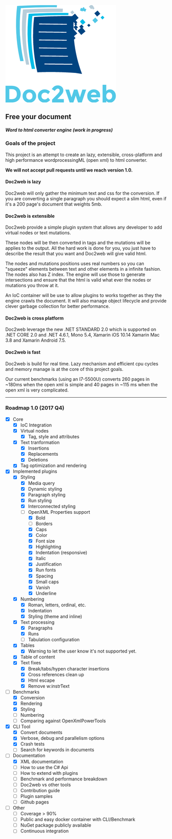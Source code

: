 ![alt text](logo.png "Logo Title Text 1")
## Free your document
##### Word to html converter engine (work in progress)

### Goals of the project
This project is an attempt to create an lazy, extensible, cross-platform and high performance wordprocessingML 
(open xml) to html converter.

**We will not accept pull requests until we reach version 1.0.**

#### Doc2web is lazy
Doc2web will only gather the minimum text and css for the conversion. If you are converting a single paragraph you should expect a slim html, even if it's a 200 page's document that weights 5mb.

#### Doc2web is extensible
Doc2web provide a simple plugin system that allows any developer to add virtual nodes 
or text mutations. 

These nodes will be then converted in tags and the mutations will be applies to the output. All the hard work is done for you, you just have to describe the result that you want and Doc2web will give valid html.

The nodes and mutations positions uses real numbers so you can "squeeze" elements between 
text and other elements in a infinite fashion. The nodes also has Z index. The engine will use those to generate intersections and ensure that the html is valid what ever the nodes or mutations you throw at it.

An IoC container will be use to allow plugins to works together as they the engine crawls the document. It will also manage object lifecycle and provide clever garbage collection for better performance.

#### Doc2web is cross platform
Doc2web leverage the new .NET STANDARD 2.0 which is supported on .NET CORE 2.0 and .NET 4.6.1, Mono 5.4, Xamarin iOS 10.14 Xamarin Mac 3.8 and Xamarin Android 7.5.

#### Doc2web is fast
Doc2web is build for real time. Lazy mechanism and efficient cpu cycles and memory manage is at the core of this project goals.

Our current benchmarks (using an I7-5500U) converts 260 pages in ~180ms when the open xml
is simple and 40 pages in ~115 ms when the open xml is very complicated.

-------------------------------

### Roadmap 1.0 (2017 Q4)
- [x] Core
  - [x] IoC Integration
  - [x] Virtual nodes
    - [x] Tag, style and attributes
  - [x] Text tranformation
    - [x] Insertions
    - [x] Replacements
    - [x] Deletions
  - [x] Tag optimization and rendering
- [x] Implemented plugins
  - [x] Styling
    - [x] Media query
    - [x] Dynamic styling
    - [x] Paragraph styling
    - [x] Run styling
    - [x] Interconnected styling
    - [ ] OpenXML Properties support
      - [x] Bold
      - [ ] Borders
      - [x] Caps
      - [x] Color
      - [x] Font size
      - [x] Highlighting
      - [x] Indentation (responsive)
      - [x] Italic
      - [x] Justification
      - [x] Run fonts
      - [x] Spacing
      - [x] Small caps
      - [x] Vanish
      - [x] Underline
  - [x] Numbering
    - [x] Roman, letters, ordinal, etc.
    - [x] Indentation
    - [x] Styling (theme and inline)
  - [x] Text processing
    - [x] Paragraphs
    - [x] Runs
    - [ ] Tabulation configuration
  - [x] Tables
    - [x] Warning to let the user know it's not supported yet.
  - [x] Table of content
  - [x] Text fixes
    - [x] Break/tabs/hypen character insertions
    - [x] Cross references clean up
    - [x] Html escape
    - [x] Remove w:instrText
- [ ] Benchmarks
  - [x] Conversion
  - [x] Rendering
  - [x] Styling
  - [ ] Numbering
  - [ ] Comparing against OpenXmlPowerTools
- [x] CLI Tool
  - [x] Convert documents
  - [x] Verbose, debug and parallelism options
  - [x] Crash tests
  - [ ] Search for keywords in documents
- [ ] Documentation
  - [x] XML documentation
  - [ ] How to use the C# Api
  - [ ] How to extend with plugins
  - [ ] Benchmark and performance breakdown
  - [ ] Doc2web vs other tools
  - [ ] Contribution guide
  - [ ] Plugin samples
  - [ ] Github pages
- [ ] Other
  - [ ] Coverage > 90%
  - [ ] Public and easy docker container with CLI/Benchmark
  - [ ] NuGet package publicly available
  - [ ] Continuous integration
